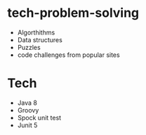 # tech-problem-solving

- Algorthithms
- Data structures
- Puzzles
- code challenges from popular sites

Tech
====
- Java 8
- Groovy
- Spock unit test
- Junit 5

